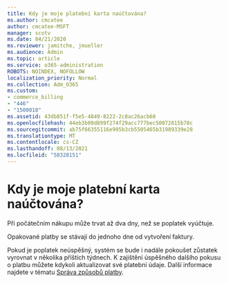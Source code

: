 ```yaml
---
title: Kdy je moje platební karta naúčtována?
ms.author: cmcatee
author: cmcatee-MSFT
manager: scotv
ms.date: 04/21/2020
ms.reviewer: jamitche, jmueller
ms.audience: Admin
ms.topic: article
ms.service: o365-administration
ROBOTS: NOINDEX, NOFOLLOW
localization_priority: Normal
ms.collection: Adm_O365
ms.custom:
- commerce_billing
- "446"
- "1500018"
ms.assetid: 43db851f-f5e5-4849-8222-2c8ac26acb60
ms.openlocfilehash: 44eb3b09d899f274f29acc777bec50072815b70c
ms.sourcegitcommit: ab75f66355116e995b3cb5505465b31989339e28
ms.translationtype: MT
ms.contentlocale: cs-CZ
ms.lasthandoff: 08/13/2021
ms.locfileid: "58328151"
---
```

# <a name="when-is-my-credit-card-charged"></a>Kdy je moje platební karta naúčtována?

Při počátečním nákupu může trvat až dva dny, než se poplatek vyúčtuje.
  
Opakované platby se stávají do jednoho dne od vytvoření faktury.
  
Pokud je poplatek neúspěšný, systém se bude i nadále pokoušet zůstatek vyrovnat v několika příštích týdnech. K zajištění úspěšného dalšího pokusu o platbu můžete kdykoli aktualizovat své platební údaje. Další informace najdete v tématu [Správa způsobů platby](https://docs.microsoft.com/microsoft-365/commerce/billing-and-payments/manage-payment-methods).